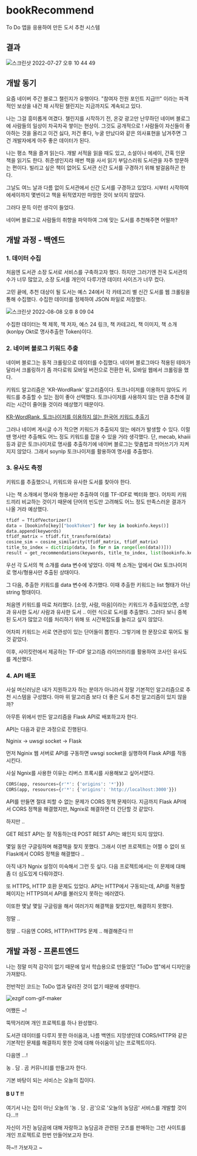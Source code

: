 # bookRecommend
To Do 앱을 응용하여 만든 도서 추천 시스템


## 결과

![스크린샷 2022-07-27 오후 10 44 49](https://user-images.githubusercontent.com/78461009/183405332-0b37a003-59fb-4921-93d0-127c1e1c535b.png)


## 개발 동기

요즘 네이버 주간 블로그 챌린지가 유행이다. "참여자 전원 포인트 지급!!!" 이라는 파격적인 보상을 내건 채 시작된 챌린지는 지금까지도 계속되고 있다. 

나는 그걸 흥미롭게 여겼다. 챌린지를 시작하기 전, 온갖 광고만 난무하던 네이버 블로그에 사람들의 일상이 차곡차곡 쌓이는 현상이. 그것도 공개적으로 ! 사람들이 자신들이 좋아하는 것을 올리고 이건 싫다, 저건 좋다, 누굴 만났다와 같은 의사표현을 남겨주면 그건 개발자에게 아주 좋은 데이터가 된다.

나는 평소 책을 즐겨 읽는다. 개발 서적을 읽을 때도 있고, 소설이나 에세이, 간혹 인문 책을 읽기도 한다. 취준생인지라 매번 책을 사서 읽기 부담스러워 도서관을 자주 방문하는 편이다. 빌리고 싶은 책이 없어도 도서관 신간 도서를 구경하기 위해 발걸음하곤 한다. 

그날도 여느 날과 다름 없이 도서관에서 신간 도서를 구경하고 있었다. 시부터 시작하여 에세이까지 몇번이고 책을 뒤적였지만 마땅한 것이 보이지 않았다. 

그러다 문득 이런 생각이 들었다.

네이버 블로그로 사람들의 취향을 파악하여 그에 맞는 도서를 추천해주면 어떨까?


## 개발 과정 - 백엔드

### 1. 데이터 수집


처음엔 도서관 소장 도서로 서비스를 구축하고자 했다. 하지만 그러기엔 전국 도서관의 수가 너무 많았고, 소장 도서를 개인이 다루기엔 데이터 사이즈가 너무 컸다. 

고민 끝에, 추천 대상이 될 도서는 예스 24에서 각 카테고리 별 신간 도서를 웹 크롤링을 통해 수집했다. 수집한 데이터를 정제하여 JSON 파일로 저장했다. 

![스크린샷 2022-08-08 오후 8 09 04](https://user-images.githubusercontent.com/78461009/183406817-0e72f9c3-b584-4e65-935f-2eb38dbf2785.png)

수집한 데이터는 책 제목, 책 저자, 예스 24 링크, 책 카테고리, 책 이미지, 책 소개(konlpy Okt로 명사추출한 Token)이다. 

### 2. 네이버 블로그 키워드 추출

네이버 블로그는 동적 크롤링으로 데이터를 수집했다. 네이버 블로그마다 적용된 테마가 달라서 크롤링하기 좀 까다로워 모바일 버전으로 전환한 뒤, 모바일 웹에서 크롤링을 했다. 

키워드 알고리즘은 'KR-WordRank' 알고리즘이다. 토크나이저를 이용하지 않아도 키워드를 추출할 수 있는 점이 좋아 선택했다. 토크나이저를 사용하지 않는 만큼 추천에 걸리는 시간이 줄어들 것이라 예상했기 때문이다. 

[KR-WordRank, 토크나이저를 이용하지 않는 한국어 키워드 추출기](https://lovit.github.io/nlp/2018/04/16/krwordrank/)

그러나 네이버 게시글 수가 적으면 키워드가 추출되지 않는 에러가 발생할 수 있다. 이럴 땐 명사만 추출해도 어느 정도 키워드를 잡을 수 있을 거라 생각했다. 단, mecab, khaiii 등과 같은 토크나이저로 명사를 추출하기에 네이버 블로그는 맞춤법과 띄어쓰기가 지켜지지 않았다. 그래서 soynlp 토크나이저를 활용하여 명사를 추출했다. 

### 3. 유사도 측정

키워드를 추출했으니, 키워드와 유사한 도서를 찾아야 한다. 

나는 책 소개에서 명사와 형용사만 추출하여 이를 TF-IDF로 벡터화 했다. 어차피 키워드끼리 비교하는 것이기 때문에 단어의 빈도만 고려해도 어느 정도 만족스러운 결과가 나올 거라 예상했다. 


```python
tfidf = TfidfVectorizer()
data = [bookinfo[key]["bookToken"] for key in bookinfo.keys()]
data.append(keywords)
tfidf_matrix = tfidf.fit_transform(data)
cosine_sim = cosine_similarity(tfidf_matrix, tfidf_matrix)
title_to_index = dict(zip(data, [n for n in range(len(data))]))
result = get_recommendations(keywords, title_to_index, list(bookinfo.keys()), cosine_sim)
```


우선 각 도서의 책 소개를 data 변수에 넣었다. 이때 책 소개는 앞에서 Okt 토크나이저로 명사/형용사만 추출된 상태이다.

그 다음, 추출한 키워드를 data 변수에 추가했다. 이때 추출한 키워드는 list 형태가 아닌 string 형태이다. 

처음엔 키워드를 따로 처리했다. [소망, 사람, 마음]이라는 키워드가 추출되었으면, 소망과 유사한 도서/ 사람과 유사한 도서 .. 이런 식으로 도서를 추출했다. 그러다 보니 중복된 도서가 많았고 이를 처리하기 위해 또 시간복잡도를 늘리고 싶지 않았다. 

어차피 키워드는 서로 연관성이 있는 단어들이 뽑힌다. 그렇기에 한 문장으로 묶어도 될 것 같았다. 

이후, 사이킷런에서 제공하는 TF-IDF 알고리즘 라이브러리를 활용하여 코사인 유사도를 계산했다. 


### 4. API 배포

사실 머신러닝은 내가 지원하고자 하는 분야가 아니라서 정말 기본적인 알고리즘으로 추천 시스템을 구성했다. 아마 위 알고리즘 보다 더 좋은 도서 추천 알고리즘이 있지 않을까?

아무튼 위에서 만든 알고리즘을 Flask API로 배포하고자 한다. 

API는 다음과 같은 과정으로 진행된다.

Nginix -> uwsgi socket -> Flask

먼저 Nginix 웹 서버로 API를 구동하면 uwsgi socket을 실행하여 Flask API를 작동시킨다. 

사실 Ngnix를 사용한 이유는 리버스 프록시를 사용해보고 싶어서였다. 

```python
CORS(app, resources={r'*': {'origins': '*'}})
CORS(app, resources={r'*': {'origins': 'http://localhost:3000'}})

```

API를 만들면 절대 피할 수 없는 문제가 CORS 정책 문제이다. 지금까지 Flask API에서 CORS 정책을 해결했지만, Ngnix로 해결하면 더 간단할 것 같았다. 

하지만 .. 

GET REST API는 잘 작동하는데 POST REST API는 왜인지 되지 않았다. 

몇일 동안 구글링하며 해결책을 찾지 못했다. 그래서 이번 프로젝트는 어쩔 수 없이 또 Flask에서 CORS 정책을 해결했다 ..

아직 내가 Ngnix 설정이 미숙해서 그런 듯 싶다. 다음 프로젝트에서는 이 문제에 대해 좀 더 심도있게 다뤄야겠다. 

또 HTTPS, HTTP 호환 문제도 있었다. API는 HTTP에서 구동되는데, API를 적용할 페이지는 HTTPS여서 API를 불러오지 못하는 에러였다. 

이또한 몇날 몇일 구글링을 해서 여러가지 해결책을 찾았지만, 해결하지 못했다. 

정말 ..

정말 .. 다음엔 CORS, HTTP/HTTPS 문제 .. 해결해준다 !!! 


## 개발 과정 - 프론트엔드

나는 정말 미적 감각이 없기 때문에 앞서 학습용으로 만들었던 "ToDo 앱"에서 디자인을 가져왔다. 

전반적인 코드는 ToDo 앱과 달라진 것이 없기 때문에 생략한다. 


![ezgif com-gif-maker](https://user-images.githubusercontent.com/78461009/183413533-d7179f1b-6afa-4acf-a8f5-827554346ab3.gif)


어쨌든 ~!

뚝딱거리며 개인 프로젝트를 하나 완성했다. 

도서관 데이터를 다루지 못한 아쉬움과, 나름 백엔드 지망생인데 CORS/HTTP와 같은 기본적인 문제를 해결하지 못한 것에 대해 아쉬움이 남는 프로젝트이다. 

다음엔 ...!

농 . 담 . 곰 커뮤니티를 만들고자 한다. 

기본 바탕이 되는 서비스는 오늘의 집이다.

#### B U T !!

여기서 나는 집이 아닌 오늘의 '농 . 담 . 곰'으로 '오늘의 농담곰' 서비스를 개발할 것이다...!!

자신이 가진 농담곰에 대해 자랑하고 농담곰과 관련된 굿즈를 판매하는 그런 사이트를 개인 프로젝트로 한번 만들어보고자 한다.

하~!! 가보자고 ~

